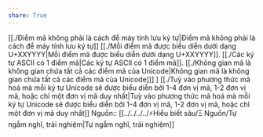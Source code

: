 ```yaml
---
share: True
---
```

[[./Điểm mã không phải là cách để máy tính lưu ký tự|Điểm mã không phải là cách để máy tính lưu ký tự]] 
[[./Mỗi điểm mã được biểu diễn dưới dạng U+XXYYYY|Mỗi điểm mã được biểu diễn dưới dạng U+XXYYYY]]. [[./Các ký tự ASCII có 1 điểm mã|Các ký tự ASCII có 1 điểm mã]]. [[./Không gian mã là không gian chứa tất cả các điểm mã của Unicode|Không gian mã là không gian chứa tất cả các điểm mã của Unicode]]] ] 
[[./Tuỳ vào phương thức mã hoá mà mỗi ký tự Unicode sẽ được biểu diễn bởi 1-4 đơn vị mã, 1-2 đơn vị mã, hoặc chỉ một đơn vị mã duy nhất|Tuỳ vào phương thức mã hoá mà mỗi ký tự Unicode sẽ được biểu diễn bởi 1-4 đơn vị mã, 1-2 đơn vị mã, hoặc chỉ một đơn vị mã duy nhất]]
Nguồn:: [[../../../../⚡Hiểu biết sâu/Ξ Nguồn/Tự ngẫm nghĩ, trải nghiệm|Tự ngẫm nghĩ, trải nghiệm]]